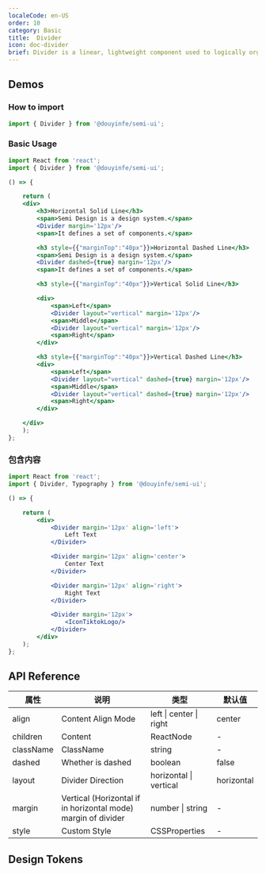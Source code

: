 ```yaml
---
localeCode: en-US
order: 10
category: Basic
title:  Divider
icon: doc-divider
brief: Divider is a linear, lightweight component used to logically organize element content and page structure or areas.
---
```


## Demos

### How to import

```jsx import
import { Divider } from '@douyinfe/semi-ui';
```

### Basic Usage

```jsx live=true
import React from 'react';
import { Divider } from '@douyinfe/semi-ui';

() => {

    return (
    <div>
        <h3>Horizontal Solid Line</h3>
        <span>Semi Design is a design system.</span>
        <Divider margin='12px'/>
        <span>It defines a set of components.</span>

        <h3 style={{"marginTop":"40px"}}>Horizontal Dashed Line</h3>
        <span>Semi Design is a design system.</span>
        <Divider dashed={true} margin='12px'/>
        <span>It defines a set of components.</span>

        <h3 style={{"marginTop":"40px"}}>Vertical Solid Line</h3>

        <div>
            <span>Left</span>
            <Divider layout="vertical" margin='12px'/>
            <span>Middle</span>
            <Divider layout="vertical" margin='12px'/>
            <span>Right</span>
        </div>

        <h3 style={{"marginTop":"40px"}}>Vertical Dashed Line</h3>
        <div>
            <span>Left</span>
            <Divider layout="vertical" dashed={true} margin='12px'/>
            <span>Middle</span>
            <Divider layout="vertical" dashed={true} margin='12px'/>
            <span>Right</span>
        </div>

    </div>
    );
};

```

### 包含内容

```jsx live=true
import React from 'react';
import { Divider, Typography } from '@douyinfe/semi-ui';

() => {

    return (
        <div>
            <Divider margin='12px' align='left'>
                Left Text
            </Divider>

            <Divider margin='12px' align='center'>
                Center Text
            </Divider>

            <Divider margin='12px' align='right'>
                Right Text
            </Divider>

            <Divider margin='12px'>
                <IconTiktokLogo/>
            </Divider>
        </div>
    );
};


```

## API Reference

| 属性        | 说明                                                            | 类型          | 默认值     |
|-----------|---------------------------------------------------------------|-------------|---------|
| align     | Content Align Mode                                            | left \| center \| right | center      |
| children  | Content                                                       | ReactNode   | -       | 
| className | ClassName                                                     | string      | -       |
| dashed    | Whether is dashed                                             | boolean     | false   |
| layout    | Divider Direction                                             | horizontal \| vertical | horizontal    |
| margin    | Vertical (Horizontal if in horizontal mode) margin of divider | number \| string  | -        |
| style     | Custom Style                                                  | CSSProperties | -       |

## Design Tokens
<DesignToken/>
